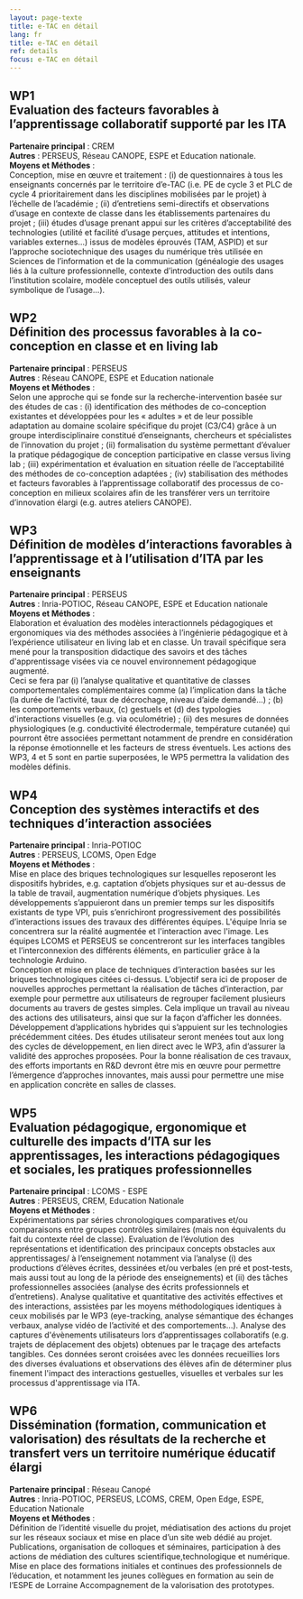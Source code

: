 ```yaml
---
layout: page-texte
title: e-TAC en détail
lang: fr
title: e-TAC en détail
ref: details
focus: e-TAC en détail
---
```


## WP1<br />Evaluation des facteurs favorables à l’apprentissage collaboratif supporté par les ITA 
**Partenaire principal** : CREM  
**Autres** : PERSEUS, Réseau CANOPE, ESPE et Education nationale.  
**Moyens et Méthodes** :  
Conception, mise en œuvre et traitement :
(i) de questionnaires à tous les enseignants concernés par le territoire d’e-TAC (i.e. PE de cycle 3 et PLC de cycle 4 prioritairement dans les disciplines mobilisées par le projet) à l’échelle de l’académie ; (ii) d’entretiens semi-directifs et observations d’usage en contexte de classe dans les établissements partenaires du projet ; (iii) études d’usage prenant appui sur les critères d’acceptabilité des technologies (utilité et facilité d’usage perçues, attitudes et intentions, variables externes...) issus de modèles éprouvés (TAM, ASPID) et sur l’approche sociotechnique des usages du numérique très utilisée en Sciences de l’information et de la communication (généalogie des usages liés à la culture professionnelle, contexte d’introduction des outils dans l’institution scolaire, modèle conceptuel des outils utilisés, valeur symbolique de l’usage...).

## WP2<br />Définition des processus favorables à la co-conception en classe et en living lab
**Partenaire principal** : PERSEUS  
**Autres** : Réseau CANOPE, ESPE et Education nationale  
**Moyens et Méthodes** :  
Selon une approche qui se fonde sur la recherche-intervention basée sur des études de cas : (i) identification des méthodes de co-conception existantes et développées pour les « adultes » et de leur possible adaptation au domaine scolaire spécifique du projet (C3/C4) grâce à un groupe interdisciplinaire constitué d’enseignants, chercheurs et spécialistes de l’innovation du projet ; (ii) formalisation du système permettant d’évaluer la pratique pédagogique de conception participative en classe versus living lab ; (iii) expérimentation et évaluation en situation réelle de l’acceptabilité des méthodes de co-conception adaptées ; (iv) stabilisation des méthodes et facteurs favorables à l’apprentissage collaboratif des processus de co-conception en milieux scolaires afin de les transférer vers un territoire d’innovation élargi (e.g. autres ateliers CANOPE).


## WP3<br />Définition de modèles d’interactions favorables à l’apprentissage et à l’utilisation d’ITA par les enseignants  
**Partenaire principal** :  PERSEUS  
**Autres** :  Inria-POTIOC, Réseau CANOPE, ESPE et Education nationale  
**Moyens et Méthodes** :  
Elaboration et évaluation des modèles interactionnels pédagogiques et ergonomiques via des méthodes associées à l’ingénierie pédagogique et à l’expérience utilisateur en living lab et en classe. Un travail spécifique sera mené pour la transposition didactique des savoirs et des tâches d'apprentissage visées via ce nouvel environnement pédagogique augmenté.  
Ceci se fera par (i) l’analyse qualitative et quantitative de classes comportementales complémentaires comme (a) l’implication dans la tâche (la durée de l’activité, taux de décrochage, niveau d’aide demandé...) ; (b) les comportements verbaux, (c) gestuels et (d) des typologies d'interactions visuelles (e.g. via oculométrie) ; (ii) des mesures de données physiologiques (e.g. conductivité électrodermale, température cutanée) qui pourront être associées permettant notamment de prendre en considération la réponse émotionnelle et les facteurs de stress éventuels.
Les actions des WP3, 4 et 5 sont en partie superposées, le WP5 permettra la validation des modèles définis.


## WP4<br />Conception des systèmes interactifs et des techniques d’interaction associées
**Partenaire principal** :  Inria-POTIOC  
**Autres** :  PERSEUS, LCOMS, Open Edge  
**Moyens et Méthodes** :  
Mise en place des briques technologiques sur lesquelles reposeront les dispositifs hybrides, e.g. captation d’objets physiques sur et au-dessus de la table de travail, augmentation numérique d’objets physiques. Les développements s’appuieront dans un premier temps sur les dispositifs existants de type VPI, puis s’enrichiront
progressivement des possibilités d’interactions issues des travaux des différentes équipes. L'équipe Inria se concentrera sur la réalité augmentée et l'interaction avec l'image. Les équipes LCOMS et PERSEUS se concentreront sur les interfaces tangibles et l’interconnexion des différents éléments, en particulier grâce à la technologie Arduino.  
Conception et mise en place de techniques d’interaction basées sur les briques technologiques citées ci-dessus. L’objectif sera ici de proposer de nouvelles approches permettant la réalisation de tâches d’interaction, par exemple pour permettre aux utilisateurs de regrouper facilement plusieurs documents au travers de gestes simples. Cela implique un travail au niveau des actions des utilisateurs, ainsi que sur la façon d’afficher les données.
Développement d’applications hybrides qui s’appuient sur les technologies précédemment citées.
Des études utilisateur seront menées tout aux long des cycles de développement, en lien direct avec le WP3, afin d’assurer la validité des approches proposées. Pour la bonne réalisation de ces travaux, des efforts importants en R&D devront être mis en œuvre pour permettre l’émergence d’approches innovantes, mais aussi pour permettre une mise en application concrète en salles de classes.


## WP5<br />Evaluation pédagogique, ergonomique et culturelle des impacts d’ITA sur les apprentissages, les interactions pédagogiques et sociales, les pratiques professionnelles  
**Partenaire principal** : LCOMS - ESPE  
**Autres** : PERSEUS, CREM, Education Nationale  
**Moyens et Méthodes** :  
Expérimentations par séries chronologiques comparatives et/ou comparaisons entre groupes contrôles similaires (mais non équivalents du fait du contexte réel de classe).
Evaluation de l’évolution des représentations et identification des principaux concepts obstacles aux apprentissages/ à l’enseignement notamment via l’analyse (i) des productions d’élèves écrites, dessinées et/ou verbales (en pré et post-tests, mais aussi tout au long de la période des enseignements) et (ii) des tâches professionnelles associées (analyse des écrits professionnels et d’entretiens).
Analyse qualitative et quantitative des activités effectives et des interactions, assistées par les moyens méthodologiques identiques à ceux mobilisés par le WP3 (eye-tracking, analyse sémantique des échanges verbaux, analyse vidéo de l’activité et des comportements...).
Analyse des captures d'évènements utilisateurs lors d’apprentissages collaboratifs (e.g. trajets de déplacement des objets) obtenues par le traçage des artefacts tangibles. Ces données seront croisées avec les données recueillies lors des diverses évaluations et observations des élèves afin de déterminer plus finement l'impact des interactions gestuelles, visuelles et verbales sur les processus d'apprentissage via ITA.


## WP6<br />Dissémination (formation, communication et valorisation) des résultats de la recherche et transfert vers un territoire numérique éducatif élargi
**Partenaire principal** : Réseau Canopé   
**Autres** : Inria-POTIOC, PERSEUS, LCOMS, CREM, Open Edge, ESPE, Education Nationale  
**Moyens et Méthodes** : 
<br>Définition de l’identité visuelle du projet, médiatisation des actions du projet sur les réseaux sociaux et mise en place d’un site web dédié au projet.
Publications, organisation de colloques et séminaires, participation à des actions de médiation des cultures scientifique,technologique et numérique.
Mise en place des formations initiales et continues des professionnels de l’éducation, et notamment les jeunes collègues en formation au sein de l’ESPE de Lorraine
Accompagnement de la valorisation des prototypes.